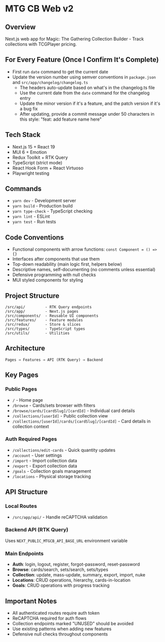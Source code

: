 # MTG CB Web v2

## Overview

Next.js web app for Magic: The Gathering Collection Builder - Track collections with TCGPlayer pricing.

## For Every Feature (Once I Confirm It's Complete)

- First run `date` command to get the current date
- Update the version number using semver conventions in `package.json` and `src/app/changelog/changelog.ts`
  - The headers auto-update based on what's in the changelog.ts file
  - Use the current date from the `date` command for the changelog entry
  - Update the minor version if it's a feature, and the patch version if it's a bug fix
  - After updating, provide a commit message under 50 characters in this style: "feat: add feature name here"

## Tech Stack

- Next.js 15 + React 19
- MUI 6 + Emotion
- Redux Toolkit + RTK Query
- TypeScript (strict mode)
- React Hook Form + React Virtuoso
- Playwright testing

## Commands

- `yarn dev` - Development server
- `yarn build` - Production build
- `yarn type-check` - TypeScript checking
- `yarn lint` - ESLint
- `yarn test` - Run tests

## Code Conventions

- Functional components with arrow functions: `const Component = () => {}`
- Interfaces after components that use them
- Top-down readability (main logic first, helpers below)
- Descriptive names, self-documenting (no comments unless essential)
- Defensive programming with null checks
- MUI styled components for styling

## Project Structure

```
/src/api/         - RTK Query endpoints
/src/app/         - Next.js pages
/src/components/  - Reusable UI components
/src/features/    - Feature modules
/src/redux/       - Store & slices
/src/types/       - TypeScript types
/src/utils/       - Utilities
```

## Architecture

```
Pages → Features → API (RTK Query) → Backend
```

## Key Pages

### Public Pages

- `/` - Home page
- `/browse` - Cards/sets browser with filters
- `/browse/cards/[cardSlug]/[cardId]` - Individual card details
- `/collections/[userId]` - Public collection view
- `/collections/[userId]/cards/[cardSlug]/[cardId]` - Card details in collection context

### Auth Required Pages

- `/collections/edit-cards` - Quick quantity updates
- `/account` - User settings
- `/import` - Import collection data
- `/export` - Export collection data
- `/goals` - Collection goals management
- `/locations` - Physical storage tracking

## API Structure

### Local Routes

- `/src/app/api/` - Handle reCAPTCHA validation

### Backend API (RTK Query)

Uses `NEXT_PUBLIC_MTGCB_API_BASE_URL` environment variable

### Main Endpoints

- **Auth**: login, logout, register, forgot-password, reset-password
- **Browse**: cards/search, sets/search, sets/types
- **Collection**: update, mass-update, summary, export, import, nuke
- **Locations**: CRUD operations, hierarchy, cards-in-location
- **Goals**: CRUD operations with progress tracking

## Important Notes

- All authenticated routes require auth token
- ReCAPTCHA required for auth flows
- Collection endpoints marked "UNUSED" should be avoided
- Use existing patterns when adding new features
- Defensive null checks throughout components

